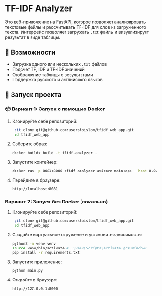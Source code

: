 # TF-IDF Analyzer

Это веб-приложение на FastAPI, которое позволяет анализировать текстовые файлы и рассчитывать TF-IDF для слов из загруженного текста. Интерфейс позволяет загружать `.txt` файлы и визуализирует результат в виде таблицы.

## 🚀 Возможности

- Загрузка одного или нескольких `.txt` файлов
- Подсчет TF, IDF и TF-IDF значений
- Отображение таблицы с результатами
- Поддержка русского и английского языков

## 🔧 Запуск проекта

### 📦 Вариант 1: Запуск с помощью Docker

1. Клонируйте себе репозиторий:
   ```bash
    git clone git@github.com:usershoislom/tfidf_web_app.git   
    cd tfidf_web_app

2. Соберите образ:
   ```bash
   docker buildx build -t tfidf-analyzer .

3. Запустите контейнер:
   ```bash
   docker run -p 8081:8000 tfidf-analyzer uvicorn main:app --host 0.0.0.0 --port 8000
   
4. Перейдите в браузере:

   ```bash
   http://localhost:8081
   

### Вариант 2: Запуск без Docker (локально)

1. Клонируйте себе репозиторий:
   ```bash
    git clone git@github.com:usershoislom/tfidf_web_app.git   
    cd tfidf_web_app
   
2. Создайте виртуальное окружение и установите зависимости:
   ```bash
   python3 -m venv venv
   source venv/bin/activate # .\venv\Scripts\activate для Windows
   pip install -r requirements.txt

3. Запустите приложение:
   ```bash
   python main.py

4. Откройте в браузере:
   ```bash
   http://127.0.0.1:8000